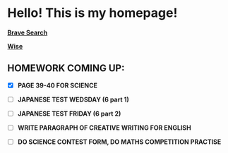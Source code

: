 # Hello! This is my homepage!

**[Brave Search](https://search.brave.com)**

**[Wise](https://wise.wesleycollege.net)**

## HOMEWORK COMING UP:
- [X] **PAGE 39-40 FOR SCIENCE**
- [ ] **JAPANESE TEST WEDSDAY (6 part 1)**
- [ ] **JAPANESE TEST FRIDAY (6 part 2)**
- [ ] **WRITE PARAGRAPH OF CREATIVE WRITING FOR ENGLISH**
- [ ] **DO SCIENCE CONTEST FORM, DO MATHS COMPETITION PRACTISE**

